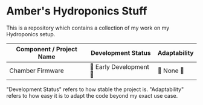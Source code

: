 # Amber's Hydroponics Stuff
This is a repository which contains a collection of my work on my Hydroponics setup.

| Component / Project Name | Development Status | Adaptability |
|--------------------------|--------------------|--------------|
| Chamber Firmware         | 🚧 Early Development 🚧 | 🚫 None 🚫        |

"Development Status" refers to how stable the project is.
"Adaptability" refers to how easy it is to adapt the code beyond my exact use case.
